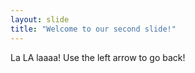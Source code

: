 ```yaml
---
layout: slide
title: "Welcome to our second slide!"
---
```

La LA laaaa!
Use the left arrow to go back!
